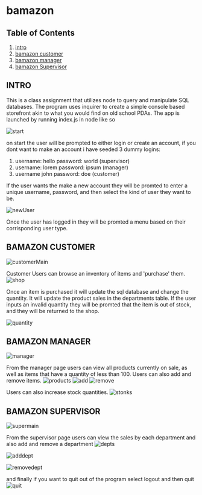 # bamazon
## Table of Contents
  1. [intro](https://github.com/The-Ryan-Mobley/bamazon/blob/master/README.md#intro)
  2. [bamazon customer](https://github.com/The-Ryan-Mobley/bamazon#bamazon-customer)
  3. [bamazon manager](https://github.com/The-Ryan-Mobley/bamazon#bamazon-customer)
  4. [bamazon Supervisor](https://github.com/The-Ryan-Mobley/bamazon#bamazon-customer)
  
## INTRO
  This is a class assignment that utilizes node to query and manipulate SQL databases. The program uses inquirer to create a simple console
based storefront akin to what you would find on old school PDAs. The app is launched by running index.js in node like so

![start](https://drive.google.com/uc?export=view&id=1YYwbVTmqiBmKi5Q6m1FCK5TevobHXYca)

  on start the user will be prompted to either login or create an account, if you dont want to make an account i have seeded 3 dummy logins:
  
  1. username: hello password: world (supervisor)
  2. username: lorem password: ipsum (manager)
  3. username john password: doe (customer)
  
  If the user wants the make a new account they will be promted to enter a unique username, password, and then select the kind of user they
want to be.
  
  ![newUser](https://drive.google.com/uc?export=view&id=1MpZjJn99xqg_Eftk1g8GSSJJXgD5sxew)
  
  Once the user has logged in they will be promted a menu based on their corrisponding user type.
  
## BAMAZON CUSTOMER
  ![customerMain](https://drive.google.com/uc?export=view&id=1fwbnVRENSMEpJ-S3HyEfMYE0utbiz5n0)
  
  Customer Users can browse an inventory of items and 'purchase' them.
  ![shop](https://drive.google.com/uc?export=view&id=1r-_c6nkEsHxHWA-asNWwgrnSr3Cy9Mi-)
  
  Once an item is purchased it will update the sql database and change the quantity. It will update the product sales in the departments
table. If the user inputs an invalid quantity they will be promted that the item is out of stock, and they will be returned to the shop.
  
  ![quantity](https://drive.google.com/uc?export=view&id=16DHSziNb-qkgGx1Zp_jcnJHw1y5BzQRH)
  
## BAMAZON MANAGER
  ![manager](https://drive.google.com/uc?export=view&id=1Q1hXIsY-XOEUq4qSrl4FEz4q4KsJ7qMZ)
  
  From the manager page users can view all products currently on sale, as well as items that have a quantity of less than 100. Users can
also add and remove items.
  ![products](https://drive.google.com/uc?export=view&id=1f1bHOXMj0N9Usj4rThwRh4_8wH8NQTU7)
  ![add](https://drive.google.com/uc?export=view&id=1cp_UFfFySvamb-guEA3Ae103TW7NSqcx)
  ![remove](https://drive.google.com/uc?export=view&id=1OM5wo1fmMq_A8aFMLZASTi98q-jQU_D0)
  
  Users can also increase stock quantities.
  ![stonks](https://drive.google.com/uc?export=view&id=1xKlckjmSo3FAZ8qomMxHURVIoEmATrc-)
  
## BAMAZON SUPERVISOR
  ![supermain](https://drive.google.com/uc?export=view&id=1yDMYubpXsbzhnojJjgIGaQRaZc-hpzfL)
  
  From the supervisor page users can view the sales by each department and also add and remove a department
  ![depts](https://drive.google.com/uc?export=view&id=1PF5KVoudsEl9Q-W62gsZYkEBmN45zAhY)
  
  ![adddept](https://drive.google.com/uc?export=view&id=18Ilzuc1J2AXe5A3CRRjJi6K5o6jJT5K6)
  
  ![removedept](https://drive.google.com/uc?export=view&id=1lumBiSAP7NHH4Ngrl1dW2_VRsR2Lz2nM)
  
  
  
  and finally if you want to quit out of the program select logout and then quit
  ![quit](https://drive.google.com/uc?export=view&id=1DKlQ9PxdbyXpWFOOwQlDjjL3gAe4nBXZ)
  



  



  
  
